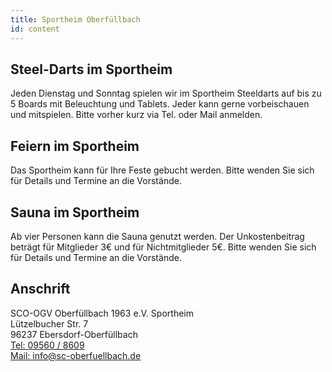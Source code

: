 ```yaml
---
title: Sportheim Oberfüllbach
id: content
---
```


## Steel-Darts im Sportheim

Jeden Dienstag und Sonntag spielen wir im Sportheim Steeldarts auf bis zu 5 Boards mit Beleuchtung und Tablets. Jeder kann gerne vorbeischauen und mitspielen. Bitte vorher kurz via Tel. oder Mail anmelden.

## Feiern im Sportheim

Das Sportheim kann für Ihre Feste gebucht werden.
Bitte wenden Sie sich für Details und Termine an die Vorstände.

## Sauna im Sportheim

Ab vier Personen kann die Sauna genutzt werden. Der Unkostenbeitrag beträgt für Mitglieder 3€ und für Nichtmitglieder 5€. Bitte wenden Sie sich für Details und Termine an die Vorstände.

## Anschrift

SCO-OGV Oberfüllbach 1963 e.V. Sportheim  
Lützelbucher Str. 7  
96237 Ebersdorf-Oberfüllbach  
[Tel: 09560 / 8609](tel:095608609)  
[Mail: info@sc-oberfuellbach.de](mailto:info@sc-oberfuellbach.de)  


